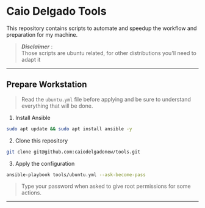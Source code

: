 # Caio Delgado Tools

This repository contains scripts to automate and speedup the workflow and preparation for my machine.

> **_Disclaimer_** :  
> Those scripts are ubuntu related, for other distributions you'll need to adapt it
___

## Prepare Workstation

> Read the `ubuntu.yml` file before applying and be sure to understand everything that will be done.

1. Install Ansible
```bash
sudo apt update && sudo apt install ansible -y
```
2. Clone this repository
```bash
git clone git@github.com:caiodelgadonew/tools.git
```

3. Apply the configuration
```bash
ansible-playbook tools/ubuntu.yml --ask-become-pass
```
>Type your password when asked to give root permissions for some actions.

___
